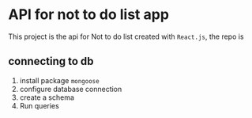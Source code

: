 # API for not to do list app

This project is the api for Not to do list created with `React.js`, the repo is

## connecting to db

1. install package `mongoose`
2. configure database connection
3. create a schema
4. Run queries